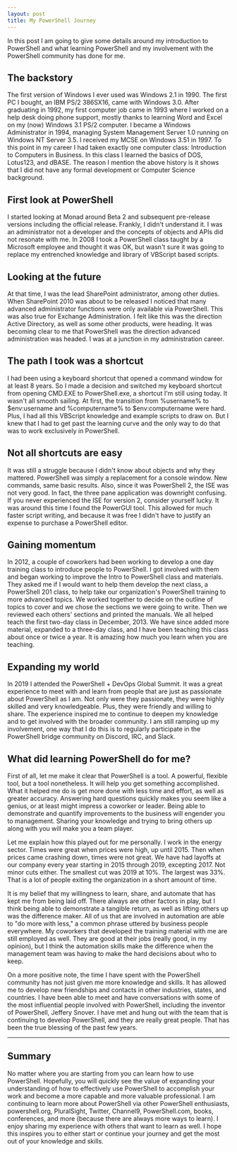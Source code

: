 ```yaml
---
layout: post
title: My PowerShell Journey
---
```


In this post I am going to give some details around my introduction to PowerShell and what learning PowerShell and my involvement with the PowerShell community has done for me.

## The backstory

The first version of Windows I ever used was Windows 2.1 in 1990. The first PC I bought, an IBM PS/2 386SX16, came with Windows 3.0. After graduating in 1992, my first computer job came in 1993 where I worked on a help desk doing phone support, mostly thanks to learning Word and Excel on my (now) Windows 3.1 PS/2 computer. I became a Windows Administrator in 1994, managing System Management Server 1.0 running on Windows NT Server 3.5. I received my MCSE on Windows 3.51 in 1997. To this point in my career I had taken exactly one computer class: Introduction to Computers in Business. In this class I learned the basics of DOS, Lotus123, and dBASE. The reason I mention the above history is it shows that I did not have any formal development or Computer Science background.

## First look at PowerShell

I started looking at Monad around Beta 2 and subsequent pre-release versions including the official release. Frankly, I didn't understand it. I was an administrator not a developer and the concepts of objects and APIs did not resonate with me. In 2008 I took a PowerShell class taught by a Microsoft employee and thought it was OK, but wasn't sure it was going to replace my entrenched knowledge and library of VBScript based scripts.

## Looking at the future

At that time, I was the lead SharePoint administrator, among other duties. When SharePoint 2010 was about to be released I noticed that many advanced administrator functions were only available via PowerShell. This was also true for Exchange Administration. I felt like this was the direction Active Directory, as well as some other products, were heading. It was becoming clear to me that PowerShell was the direction advanced administration was headed. I was at a junction in my administration career.

## The path I took was a shortcut

I had been using a keyboard shortcut that opened a command window for at least 8 years. So I made a decision and switched my keyboard shortcut from opening CMD.EXE to PowerShell.exe, a shortcut I'm still using today. It wasn't all smooth sailing. At first, the transition from %username% to $env:username and %computername% to $env:computername were hard. Plus, I had all this VBScript knowledge and example scripts to draw on. But I knew that I had to get past the learning curve and the only way to do that was to work exclusively in PowerShell.

## Not all shortcuts are easy

It was still a struggle because I didn't know about objects and why they mattered. PowerShell was simply a replacement for a console window. New commands, same basic results. Also, since it was PowerShell 2, the ISE was not very good. In fact, the three pane application was downright confusing. If you never experienced the ISE for version 2, consider yourself lucky. It was around this time I found the PowerGUI tool. This allowed for much faster script writing, and because it was free I didn't have to justify an expense to purchase a PowerShell editor.

## Gaining momentum

In 2012, a couple of coworkers had been working to develop a one day training class to introduce people to PowerShell. I got involved with them and began working to improve the Intro to PowerShell class and materials. They asked me if I would want to help them develop the next class, a PowerShell 201 class, to help take our organization's PowerShell training to more advanced topics. We worked together to decide on the outline of topics to cover and we chose the sections we were going to write. Then we reviewed each others' sections and printed the manuals. We all helped teach the first two-day class in December, 2013. We have since added more material, expanded to a three-day class, and I have been teaching this class about once or twice a year. It is amazing how much you learn when you are teaching.

## Expanding my world

In 2019 I attended the PowerShell + DevOps Global Summit. It was a great experience to meet with and learn from people that are just as passionate about PowerShell as I am. Not only were they passionate, they were highly skilled and very knowledgeable. Plus, they were friendly and willing to share. The experience inspired me to continue to deepen my knowledge and to get involved with the broader community. I am still ramping up my involvement, one way that I do this is to regularly participate in the PowerShell bridge community on Discord, IRC, and Slack.

## What did learning PowerShell do for me?

First of all, let me make it clear that PowerShell is a tool. A powerful, flexible tool, but a tool nonetheless. It will help you get something accomplished. What it helped me do is get more done with less time and effort, as well as greater accuracy. Answering hard questions quickly makes you seem like a genius, or at least might impress a coworker or leader. Being able to demonstrate and quantify improvements to the business will engender you to management. Sharing your knowledge and trying to bring others up along with you will make you a team player.

Let me explain how this played out for me personally. I work in the energy sector. Times were great when prices were high, up until 2015. Then when prices came crashing down, times were not great. We have had layoffs at our company every year starting in 2015 through 2019, excepting 2017. Not minor cuts either. The smallest cut was 2019 at 10%. The largest was 33%. That is a lot of people exiting the organization in a short amount of time.

It is my belief that my willingness to learn, share, and automate that has kept me from being laid off. There always are other factors in play, but I think being able to demonstrate a tangible return, as well as lifting others up was the difference maker. All of us that are involved in automation are able to "do more with less," a common phrase uttered by business people everywhere. My coworkers that developed the training material with me are still employed as well. They are good at their jobs (really good, in my opinion), but I think the automation skills make the difference when the management team was having to make the hard decisions about who to keep.

On a more positive note, the time I have spent with the PowerShell community has not just given me more knowledge and skills. It has allowed me to develop new friendships and contacts in other industries, states, and countries. I have been able to meet and have conversations with some of the most influential people involved with PowerShell, including the inventor of PowerShell, Jeffery Snover. I have met and hung out with the team that is continuing to develop PowerShell, and they are really great people. That has been the true blessing of the past few years. 

---

## Summary

No matter where you are starting from you can learn how to use PowerShell. Hopefully, you will quickly see the value of expanding your understanding of how to effectively use PowerShell to accomplish your work and become a more capable and more valuable professional. I am continuing to learn more about PowerShell via other PowerShell enthusiasts, powershell.org, PluralSight, Twitter, Channel9, PowerShell.com, books, conferences, and more (because there are always more ways to learn). I enjoy sharing my experience with others that want to learn as well. I hope this inspires you to either start or continue your journey and get the most out of your knowledge and skills.